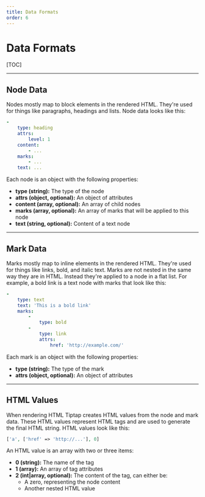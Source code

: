 ```yaml
---
title: Data Formats
order: 6
---
```


# Data Formats

[TOC]

---

## Node Data

Nodes mostly map to block elements in the rendered HTML. They're used for things like paragraphs, headings and lists. Node data looks like this:

```yaml
-
    type: heading
    attrs:
        level: 1
    content:
        - ...
    marks:
        - ...
    text: ...
```

Each node is an object with the following properties:

* **type (string):** The type of the node
* **attrs (object, optional):** An object of attributes
* **content (array, optional):** An array of child nodes
* **marks (array, optional):** An array of marks that will be applied to this node
* **text (string, optional):** Content of a text node

---

## Mark Data

Marks mostly map to inline elements in the rendered HTML. They're used for things like links, bold, and italic text. Marks are not nested in the same way they are in HTML. Instead they're applied to a node in a flat list. For example, a bold link is a text node with marks that look like this:

```yaml
-
    type: text
    text: 'This is a bold link'
    marks:
        -
            type: bold
        -
            type: link
            attrs:
                href: 'http://example.com/'
```

Each mark is an object with the following properties:

* **type (string):** The type of the mark
* **attrs (object, optional):** An object of attributes

---

## HTML Values

When rendering HTML Tiptap creates HTML values from the node and mark data. These HTML values represent HTML tags and are used to generate the final HTML string. HTML values look like this:

```php
['a', ['href' => 'http://...'], 0]
```

An HTML value is an array with two or three items:

* **0 (string):** The name of the tag
* **1 (array):** An array of tag attributes
* **2 (int\|array, optional):** The content of the tag, can either be:
    * A zero, representing the node content
    * Another nested HTML value